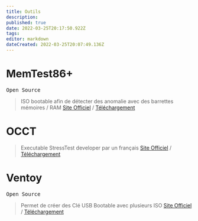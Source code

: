 ```yaml
---
title: Outils
description: 
published: true
date: 2022-03-25T20:17:50.922Z
tags: 
editor: markdown
dateCreated: 2022-03-25T20:07:49.136Z
---
```


# MemTest86+
<kbd>Open Source</kbd>
> ISO bootable afin de détecter des anomalie avec des barrettes mémoires / RAM
[Site Officiel](https://www.memtest.org) / [Téléchargement](https://www.memtest.org/#downiso)

# OCCT
> Executable StressTest developer par un français
[Site Officiel](https://www.ocbase.com) / [Téléchargement](https://www.ocbase.com/download)

# Ventoy
<kbd>Open Source</kbd>

> Permet de créer des Clé USB Bootable avec plusieurs ISO
[Site Officiel](https://ventoy.net/en/) / [Téléchargement](https://ventoy.net/en/download.html)

